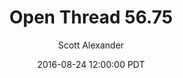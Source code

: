 ---
layout: podcast
title: "Open Thread 56.75"
author: Scott Alexander
description: https://slatestarcodex.com/2016/08/24/open-thread-56-75/
date: 2016-08-24 12:00:00 PDT
length: 59525
duration: 15
guid: open-thread-56-75
---